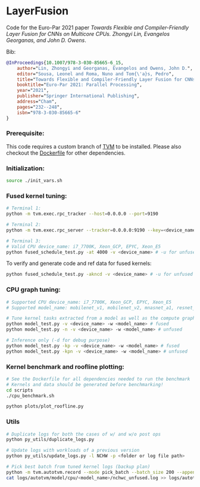 # LayerFusion

Code for the Euro-Par 2021 paper *Towards Flexible and Compiler-Friendly Layer Fusion for CNNs on Multicore CPUs. Zhongyi Lin, Evangelos Georganas, and John D. Owens*.

Bib:
```bibtex
@InProceedings{10.1007/978-3-030-85665-6_15,
    author="Lin, Zhongyi and Georganas, Evangelos and Owens, John D.",
    editor="Sousa, Leonel and Roma, Nuno and Tom{\'a}s, Pedro",
    title="Towards Flexible and Compiler-Friendly Layer Fusion for CNNs on Multicore CPUs",
    booktitle="Euro-Par 2021: Parallel Processing",
    year="2021",
    publisher="Springer International Publishing",
    address="Cham",
    pages="232--248",
    isbn="978-3-030-85665-6"
}
```


### Prerequisite:
This code requires a custom branch of [TVM](https://github.com/moderato/tvm) to be installed. Please also checkout the [Dockerfile](https://github.com/moderato/LayerFusion/blob/master/Dockerfile) for other dependencies.

### Initialization:
```bash
source ./init_vars.sh
```

### Fused kernel tuning:
```bash
# Terminal 1:
python -m tvm.exec.rpc_tracker --host=0.0.0.0 --port=9190

# Terminal 2:
python -m tvm.exec.rpc_server --tracker=0.0.0.0:9190 --key=<device_name>

# Terminal 3:
# Valid CPU device_name: i7_7700K, Xeon_GCP, EPYC, Xeon_E5
python fused_schedule_test.py -at 4000 -v <device_name> # -u for unfused kernels
```

To verify and generate code and ref data for fused kernels:
```bash
python fused_schedule_test.py -akncd -v <device_name> # -u for unfused kernels
```

### CPU graph tuning:
```bash
# Supported CPU device_name: i7_7700K, Xeon_GCP, EPYC, Xeon_E5
# Supported model_name: mobilenet_v1, mobilenet_v2, mnasnet_a1, resnet_18, resnet_50

# Tune kernel tasks extracted from a model as well as the compute graph (layout transformation)
python model_test.py -v <device_name> -w <model_name> # fused
python model_test.py -n -v <device_name> -w <model_name> # unfused

# Inference only (-d for debug purpose)
python model_test.py -kp -v <device_name> -w <model_name> # fused
python model_test.py -kpn -v <device_name> -w <model_name> # unfused
```

### Kernel benchmark and roofline plotting:
```bash
# See the Dockerfile for all dependencies needed to run the benchmark
# Kernels and data should be generated before benchmarking!
cd scripts
./cpu_benchmark.sh

python plots/plot_roofline.py
```

### Utils
```bash
# Duplicate logs for both the cases of w/ and w/o post ops
python py_utils/duplicate_logs.py
```

```bash
# Update logs with workloads of a previous version
python py_utils/update_logs.py -l NCHW -p <folder or log file path>
```

```bash
# Pick best batch from tuned kernel logs (backup plan)
python -m tvm.autotvm.record --mode pick_batch --batch_size 200 --append --i logs/autotvm/layer/cpu/fused/ --o logs/autotvm/model/cpu/<model_name>/nchwc_fused.log
cat logs/autotvm/model/cpu/<model_name>/nchwc_unfused.log >> logs/autotvm/model/cpu/<model_name>/nchwc_fused.log
```
